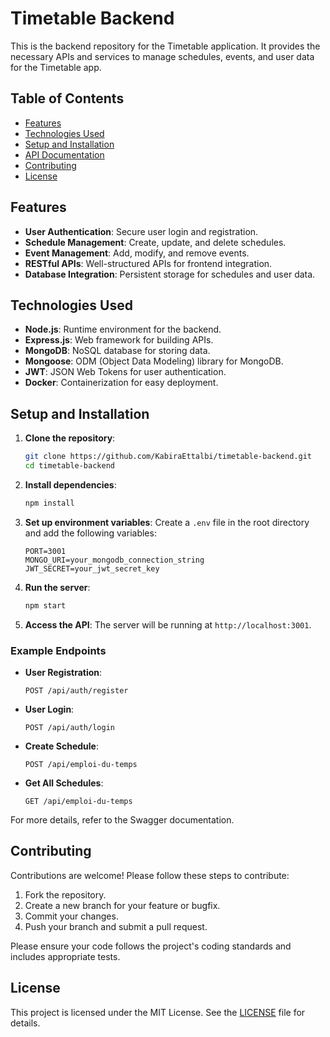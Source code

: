
# Timetable Backend

This is the backend repository for the Timetable application. It provides the necessary APIs and services to manage schedules, events, and user data for the Timetable app.

## Table of Contents

- [Features](#features)
- [Technologies Used](#technologies-used)
- [Setup and Installation](#setup-and-installation)
- [API Documentation](#api-documentation)
- [Contributing](#contributing)
- [License](#license)

## Features

- **User Authentication**: Secure user login and registration.
- **Schedule Management**: Create, update, and delete schedules.
- **Event Management**: Add, modify, and remove events.
- **RESTful APIs**: Well-structured APIs for frontend integration.
- **Database Integration**: Persistent storage for schedules and user data.

## Technologies Used

- **Node.js**: Runtime environment for the backend.
- **Express.js**: Web framework for building APIs.
- **MongoDB**: NoSQL database for storing data.
- **Mongoose**: ODM (Object Data Modeling) library for MongoDB.
- **JWT**: JSON Web Tokens for user authentication.
- **Docker**: Containerization for easy deployment.

## Setup and Installation

1. **Clone the repository**:
   ```bash
   git clone https://github.com/KabiraEttalbi/timetable-backend.git
   cd timetable-backend
   ```

2. **Install dependencies**:
   ```bash
   npm install
   ```

3. **Set up environment variables**:
   Create a `.env` file in the root directory and add the following variables:
   ```
   PORT=3001
   MONGO_URI=your_mongodb_connection_string
   JWT_SECRET=your_jwt_secret_key
   ```

4. **Run the server**:
   ```bash
   npm start
   ```

5. **Access the API**:
   The server will be running at `http://localhost:3001`.
   

### Example Endpoints

- **User Registration**:
  ```
  POST /api/auth/register
  ```

- **User Login**:
  ```
  POST /api/auth/login
  ```

- **Create Schedule**:
  ```
  POST /api/emploi-du-temps
  ```

- **Get All Schedules**:
  ```
  GET /api/emploi-du-temps
  ```

For more details, refer to the Swagger documentation.

## Contributing

Contributions are welcome! Please follow these steps to contribute:

1. Fork the repository.
2. Create a new branch for your feature or bugfix.
3. Commit your changes.
4. Push your branch and submit a pull request.

Please ensure your code follows the project's coding standards and includes appropriate tests.

## License

This project is licensed under the MIT License. See the [LICENSE](LICENSE) file for details.

